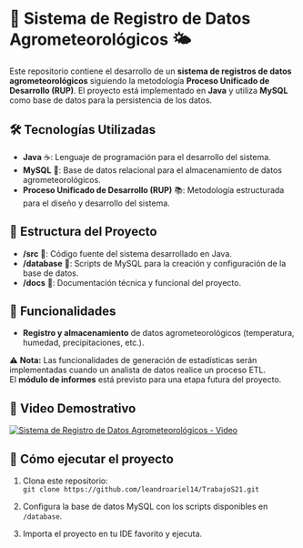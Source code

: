 # 🌿 Sistema de Registro de Datos Agrometeorológicos 🌤️

Este repositorio contiene el desarrollo de un **sistema de registros de datos agrometeorológicos** siguiendo la metodología **Proceso Unificado de Desarrollo (RUP)**. El proyecto está implementado en **Java** y utiliza **MySQL** como base de datos para la persistencia de los datos.

## 🛠️ Tecnologías Utilizadas

- **Java** ☕️: Lenguaje de programación para el desarrollo del sistema.
- **MySQL** 💾: Base de datos relacional para el almacenamiento de datos agrometeorológicos.
- **Proceso Unificado de Desarrollo (RUP)** 📚: Metodología estructurada para el diseño y desarrollo del sistema.

## 📂 Estructura del Proyecto

- **/src** 📁: Código fuente del sistema desarrollado en Java.
- **/database** 💾: Scripts de MySQL para la creación y configuración de la base de datos.
- **/docs** 📝: Documentación técnica y funcional del proyecto.

## 🌱 Funcionalidades

- **Registro y almacenamiento** de datos agrometeorológicos (temperatura, humedad, precipitaciones, etc.).

⚠️ **Nota:** Las funcionalidades de generación de estadísticas serán implementadas cuando un analista de datos realice un proceso ETL.  
El **módulo de informes** está previsto para una etapa futura del proyecto.

## 🎥 Video Demostrativo

[![Sistema de Registro de Datos Agrometeorológicos - Video](https://img.youtube.com/vi/2AE-POHlcwk/0.jpg)](https://youtu.be/2AE-POHlcwk)

## 🚀 Cómo ejecutar el proyecto

1. Clona este repositorio:  
   `git clone https://github.com/leandroariel14/TrabajoS21.git`
   
2. Configura la base de datos MySQL con los scripts disponibles en `/database`.

3. Importa el proyecto en tu IDE favorito y ejecuta.

